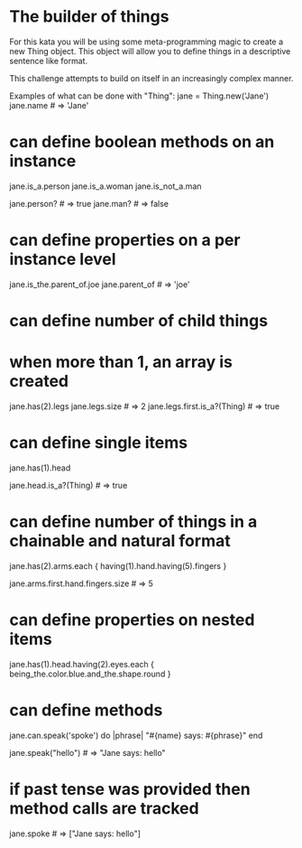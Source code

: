 # The builder of things

For this kata you will be using some meta-programming magic to create a new Thing object. This object will allow you to define things in a descriptive sentence like format.

This challenge attempts to build on itself in an increasingly complex manner.

Examples of what can be done with "Thing":
jane = Thing.new('Jane')
jane.name # => 'Jane'

# can define boolean methods on an instance

jane.is_a.person
jane.is_a.woman
jane.is_not_a.man

jane.person? # => true
jane.man? # => false

# can define properties on a per instance level

jane.is_the.parent_of.joe
jane.parent_of # => 'joe'

# can define number of child things

# when more than 1, an array is created

jane.has(2).legs
jane.legs.size # => 2
jane.legs.first.is_a?(Thing) # => true

# can define single items

jane.has(1).head

jane.head.is_a?(Thing) # => true

# can define number of things in a chainable and natural format

jane.has(2).arms.each { having(1).hand.having(5).fingers }

jane.arms.first.hand.fingers.size # => 5

# can define properties on nested items

jane.has(1).head.having(2).eyes.each { being_the.color.blue.and_the.shape.round }

# can define methods

jane.can.speak('spoke') do |phrase|
"#{name} says: #{phrase}"
end

jane.speak("hello") # => "Jane says: hello"

# if past tense was provided then method calls are tracked

jane.spoke # => ["Jane says: hello"]

